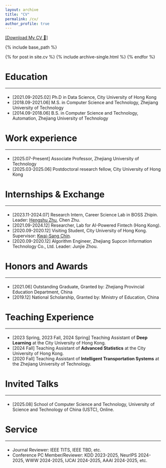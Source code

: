 ```yaml
---
layout: archive
title: "CV"
permalink: /cv/
author_profile: true
---
```


<a target="_blank" rel="noopener" href="https://www.hahahenha.net/static/CV/CV_HX.pdf">[Download My CV &#128196;]</a>

{% include base_path %}


{% for post in site.cv %}
  {% include archive-single.html %}
{% endfor %}

<!--
---
layout: archive
title: "CV"
permalink: /cv/
author_profile: true
redirect_from:
  - /resume
redirect_to: "https://www.hahahenha.net/static/CV/CV_HX.pdf"
---

{% include base_path %}

<script type="text/javascript">
  window.location.href = "{{ page.redirect_to }}";
</script>
-->

# Education
<hr style="margin-top: 8px; margin-bottom: 20px;">
<ul>
  <li>[2021.09-2025.02] Ph.D in Data Science, City University of Hong Kong</li>
  <li>[2018.09-2021.06] M.S. in Computer Science and Technology, Zhejiang University of Technology</li>
  <li>[2014.09-2018.06] B.S. in Computer Science and Technology, Automation, Zhejiang University of Technology</li>
</ul>


# Work experience
<hr style="margin-top: 8px; margin-bottom: 20px;">
<ul>
  <li>[2025.07-Present] Associate Professor, Zhejiang University of Technology </li>
  <li>[2025.03-2025.06] Postdoctoral research fellow, City University of Hong Kong </li>
</ul>




# Internships & Exchange
<hr style="margin-top: 8px; margin-bottom: 20px;">

<ul>
   <li>[2023.11-2024.07] Research Intern, Career Science Lab in BOSS Zhipin. Leader: <a target="_blank" rel="noopener" href="https://www.zhuhengshu.com/">Hengshu Zhu</a>, Chen Zhu.</li>
   <li>[2021.09-2024.12] Researcher, Lab for AI-Powered Fintech (Hong Kong). </li>
   <li>[2020.09-2020.12] Visiting Student, City University of Hong Kong. Supervisor: <a target="_blank" rel="noopener" href="https://scholars.cityu.edu.hk/en/persons/kwai-sang-chin">Kwai-Sang Chin</a>.</li>
   <li>[2020.09-2020.12] Algorithm Engineer, Zhejiang Supcon Information Technology Co., Ltd. Leader: Junjie Zhou. </li>
</ul>




# Honors and Awards
<hr style="margin-top: 8px; margin-bottom: 20px;">

<ul>
    <li>[2021.06] Outstanding Graduate, Granted by: Zhejiang Provincial Education Department, China </li>
    <li>[2019.12] National Scholarship, Granted by: Ministry of Education, China </li>
</ul>






# Teaching Experience
<hr style="margin-top: 8px; margin-bottom: 20px;">

<ul>
  <li>[2023 Spring, 2023 Fall, 2024 Spring] Teaching Assistant of <strong>Deep Learning</strong> at the City University of Hong Kong.</li>
  <li>[2024 Fall] Teaching Assistant of <strong>Advanced Statistics</strong> at the City University of Hong Kong.</li>
  <li>[2020 Fall] Teaching Assistant of <strong>Intelligent Transportation Systems</strong> at the Zhejiang University of Technology.</li>
</ul>


# Invited Talks
<hr style="margin-top: 8px; margin-bottom: 20px;">

<ul>
  <li>[2025.08] School of Computer Science and Technology, University of Science and Technology of China (USTC), Online.</li>
</ul>


# Service
<hr style="margin-top: 8px; margin-bottom: 20px;">
<div>
  <ul>
    <li>
      Journal Reviewer: IEEE TITS, IEEE TBD, etc.
    </li>
    <li>
      Conference PC Member/Reviewer: KDD 2023-2025, NeurIPS 2024-2025, WWW 2024-2025, IJCAI 2024-2025, AAAI 2024-2025, etc.
    </li>
  </ul>
</div>
